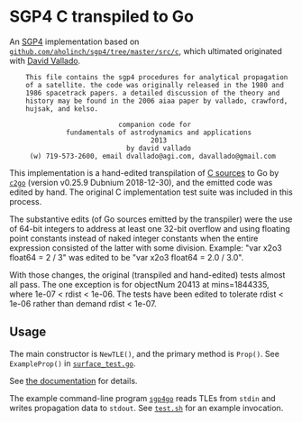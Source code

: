 # SGP4 C transpiled to Go

An
[SGP4](http://celestrak.com/publications/AIAA/2006-6753/AIAA-2006-6753-Rev2.pdf)
implementation based on
[`github.com/aholinch/sgp4/tree/master/src/c`](https://github.com/aholinch/sgp4/tree/master/src/c),
which ultimated originated with [David Vallado](https://celestrak.com/software/vallado-sw.php).

```
    This file contains the sgp4 procedures for analytical propagation
    of a satellite. the code was originally released in the 1980 and
    1986 spacetrack papers. a detailed discussion of the theory and
    history may be found in the 2006 aiaa paper by vallado, crawford,
    hujsak, and kelso.

                           companion code for
              fundamentals of astrodynamics and applications
                                   2013
                             by david vallado
     (w) 719-573-2600, email dvallado@agi.com, davallado@gmail.com
```

This implementation is a hand-edited transpilation of [C
sources](https://github.com/aholinch/sgp4/tree/master/src/c) to Go by
[`c2go`](https://github.com/elliotchance/c2go) (version v0.25.9
Dubnium 2018-12-30), and the emitted code was edited by hand.  The
original C implementation test suite was included in this process.

The substantive edits (of Go sources emitted by the transpiler) were
the use of 64-bit integers to address at least one 32-bit overflow and
using floating point constants instead of naked integer constants when
the entire expression consisted of the latter with some division.
Example: "var x2o3 float64 = 2 / 3" was edited to be "var x2o3 float64
= 2.0 / 3.0".

With those changes, the original (transpiled and hand-edited) tests
almost all pass.  The one exception is for objectNum 20413 at
mins=1844335, where 1e-07 < rdist < 1e-06.  The tests have been edited
to tolerate rdist < 1e-06 rather than demand rdist < 1e-07.

## Usage

The main constructor is `NewTLE()`, and the primary method is
`Prop()`.  See `ExampleProp()` in
[`surface_test.go`](surface_test.go).

See [the documentation](https://godoc.org/github.com/morphism/sgp4go)
for details.

The example command-line program [`sgp4go`](cmd/sgp4go) reads TLEs
from `stdin` and writes propagation data to `stdout`. See
[`test.sh`](test.sh) for an example invocation.
